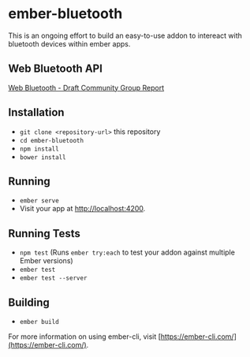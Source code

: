 # ember-bluetooth

This is an ongoing effort to build an easy-to-use addon to intereact with
bluetooth devices within ember apps.


## Web Bluetooth API

[Web Bluetooth - Draft Community Group Report](https://webbluetoothcg.github.io/web-bluetooth/)

## Installation

* `git clone <repository-url>` this repository
* `cd ember-bluetooth`
* `npm install`
* `bower install`

## Running

* `ember serve`
* Visit your app at [http://localhost:4200](http://localhost:4200).

## Running Tests

* `npm test` (Runs `ember try:each` to test your addon against multiple Ember versions)
* `ember test`
* `ember test --server`

## Building

* `ember build`

For more information on using ember-cli, visit [https://ember-cli.com/](https://ember-cli.com/).
